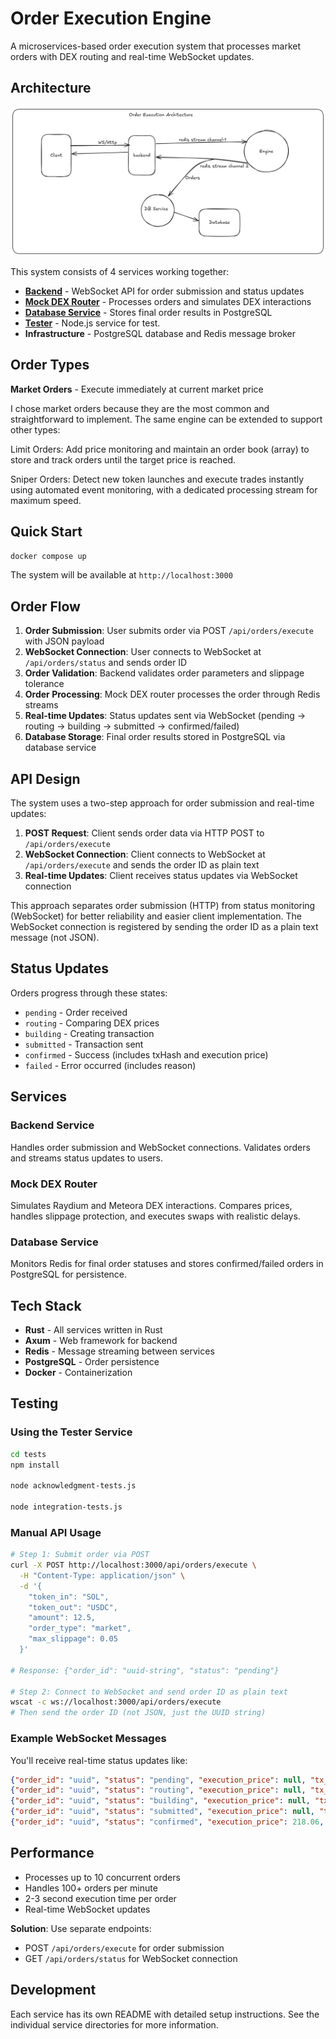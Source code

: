 # Order Execution Engine

A microservices-based order execution system that processes market orders with DEX routing and real-time WebSocket updates.

## Architecture

![System Architecture](./architecture.png)

This system consists of 4 services working together:

- **[Backend](./backend/README.md)** - WebSocket API for order submission and status updates
- **[Mock DEX Router](./mock_dex_router/README.md)** - Processes orders and simulates DEX interactions
- **[Database Service](./db-service/README.md)** - Stores final order results in PostgreSQL
- **[Tester](./tester/README.md)** - Node.js service for test.
- **Infrastructure** - PostgreSQL database and Redis message broker


## Order Types

**Market Orders** - Execute immediately at current market price

I chose market orders because they are the most common and straightforward to implement. The same engine can be extended to support other types:

Limit Orders: Add price monitoring and maintain an order book (array) to store and track orders until the target price is reached.

Sniper Orders: Detect new token launches and execute trades instantly using automated event monitoring, with a dedicated processing stream for maximum speed.


## Quick Start

```bash
docker compose up 
```

The system will be available at `http://localhost:3000`

## Order Flow

1. **Order Submission**: User submits order via POST `/api/orders/execute` with JSON payload
2. **WebSocket Connection**: User connects to WebSocket at `/api/orders/status` and sends order ID
3. **Order Validation**: Backend validates order parameters and slippage tolerance
4. **Order Processing**: Mock DEX router processes the order through Redis streams
5. **Real-time Updates**: Status updates sent via WebSocket (pending → routing → building → submitted → confirmed/failed)
6. **Database Storage**: Final order results stored in PostgreSQL via database service

## API Design

The system uses a two-step approach for order submission and real-time updates:

1. **POST Request**: Client sends order data via HTTP POST to `/api/orders/execute`
2. **WebSocket Connection**: Client connects to WebSocket at `/api/orders/execute` and sends the order ID as plain text
3. **Real-time Updates**: Client receives status updates via WebSocket connection

This approach separates order submission (HTTP) from status monitoring (WebSocket) for better reliability and easier client implementation. The WebSocket connection is registered by sending the order ID as a plain text message (not JSON).

## Status Updates

Orders progress through these states:
- `pending` - Order received
- `routing` - Comparing DEX prices  
- `building` - Creating transaction
- `submitted` - Transaction sent
- `confirmed` - Success (includes txHash and execution price)
- `failed` - Error occurred (includes reason)

## Services

### Backend Service
Handles order submission and WebSocket connections. Validates orders and streams status updates to users.

### Mock DEX Router  
Simulates Raydium and Meteora DEX interactions. Compares prices, handles slippage protection, and executes swaps with realistic delays.

### Database Service
Monitors Redis for final order statuses and stores confirmed/failed orders in PostgreSQL for persistence.

## Tech Stack

- **Rust** - All services written in Rust
- **Axum** - Web framework for backend
- **Redis** - Message streaming between services
- **PostgreSQL** - Order persistence
- **Docker** - Containerization

## Testing

### Using the Tester Service
```bash
cd tests
npm install

node acknowledgment-tests.js 

node integration-tests.js 
```

### Manual API Usage
```bash
# Step 1: Submit order via POST
curl -X POST http://localhost:3000/api/orders/execute \
  -H "Content-Type: application/json" \
  -d '{
    "token_in": "SOL",
    "token_out": "USDC", 
    "amount": 12.5,
    "order_type": "market",
    "max_slippage": 0.05
  }'

# Response: {"order_id": "uuid-string", "status": "pending"}

# Step 2: Connect to WebSocket and send order ID as plain text
wscat -c ws://localhost:3000/api/orders/execute
# Then send the order ID (not JSON, just the UUID string)
```

### Example WebSocket Messages
You'll receive real-time status updates like:
```json
{"order_id": "uuid", "status": "pending", "execution_price": null, "tx_hash": null}
{"order_id": "uuid", "status": "routing", "execution_price": null, "tx_hash": null}
{"order_id": "uuid", "status": "building", "execution_price": null, "tx_hash": null}
{"order_id": "uuid", "status": "submitted", "execution_price": null, "tx_hash": "0x..."}
{"order_id": "uuid", "status": "confirmed", "execution_price": 218.06, "tx_hash": "0x..."}
```

## Performance

- Processes up to 10 concurrent orders
- Handles 100+ orders per minute
- 2-3 second execution time per order
- Real-time WebSocket updates

**Solution**: Use separate endpoints:
- POST `/api/orders/execute` for order submission
- GET `/api/orders/status` for WebSocket connection

## Development

Each service has its own README with detailed setup instructions. See the individual service directories for more information.
